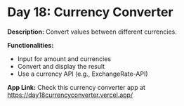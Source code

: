 # Day 18: Currency Converter

**Description:** Convert values between different currencies.

**Functionalities:**

- Input for amount and currencies
- Convert and display the result
- Use a currency API (e.g., ExchangeRate-API)

**App Link:** Check this currency converter app at https://day18currencyconverter.vercel.app/

